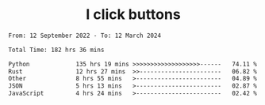<h1 align="center">
I click buttons
</h1>

<!--START_SECTION:waka-->

```txt
From: 12 September 2022 - To: 12 March 2024

Total Time: 182 hrs 36 mins

Python             135 hrs 19 mins >>>>>>>>>>>>>>>>>>>------   74.11 %
Rust               12 hrs 27 mins  >>-----------------------   06.82 %
Other              8 hrs 55 mins   >------------------------   04.89 %
JSON               5 hrs 13 mins   >------------------------   02.87 %
JavaScript         4 hrs 24 mins   >------------------------   02.42 %
```

<!--END_SECTION:waka-->
